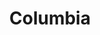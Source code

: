 ---
title: "Columbia"
url: /ciudad-autonoma-de-buenos-aires/columbia-avenida-forest/
shop: Kleidung
---